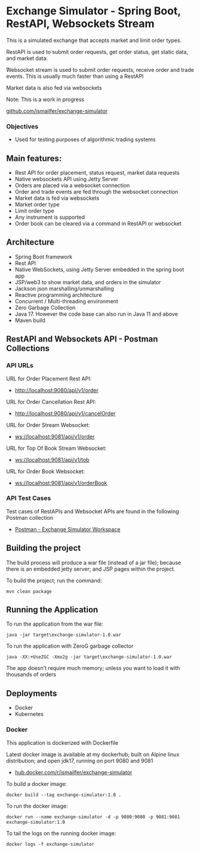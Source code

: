 # Exchange Simulator - Spring Boot, RestAPI, Websockets Stream

This is a simulated exchange that accepts market and limit order types.

RestAPI is used to submit order requests, get order status, get static data, and market data.

ًWebsocket stream is used to submit order requests,  receive order and trade events. This is usually much faster than using a RestAPI

Market data is also fed via websockets

Note: This is a work in progress

[github.com/ismailfer/exchange-simulator](https://github.com/ismailfer/exchange-simulator)

### Objectives
- Used for testing purposes of algorithmic trading systems

## Main features:
- Rest API for order placement, status request, market data requests
- Native websockets API using Jetty Server
- Orders are placed via a websocket connection
- Order and trade events are fed through the websocket connection
- Market data is fed via websockets
- Market order type
- Limit order type
- Any instrument is supported
- Order book can be cleared via a command in RestAPI or websocket


## Architecture
- Spring Boot framework 
- Rest API
- Native WebSockets, using Jetty Server embedded in the spring boot app
- JSP/web3 to show market data, and orders in the simulator
- Jackson json marshalling/unmarshalling
- Reactive programming architecture
- Concurrent / Multi-threading environment
- Zero Garbage Collection
- Java 17. However the code base can also run in Java 11 and above
- Maven build

## RestAPI and Websockets API - Postman Collections

### API URLs

URL for Order Placement Rest API:
- [http://localhost:9080/api/v1/order](http://localhost:9080/api/v1/order)

URL for Order Cancellation Rest API:
- [http://localhost:9080/api/v1/cancelOrder](http://localhost:9080/api/v1/cancelOrder)

URL for Order Stream Websocket:
- [ws://localhost:9081/api/v1/order](ws://localhost:9081/api/v1/order)

URL for Top Of Book Stream Websocket:
- [ws://localhost:9081/api/v1/tob](ws://localhost:9081/api/v1/tob)

URL for Order Book Websocket:
- [ws://localhost:9081/api/v1/orderBook](ws://localhost:9081/api/v1/orderBook)


### API Test Cases

Test cases of RestAPIs and Websocket APIs are found in the following Postman collection

- [Postman - Exchange Simulator Workspace](https://www.postman.com/restless-satellite-277762/workspace/exchange-simulator-workspace)

## Building the project

The build process will produce a war file (instead of a jar file); because there is an embedded jetty server; and JSP pages within the project.

To build the project; run the command:

```text
mvn clean package
```

## Running the Application

To run the application from the war file:

```text
java -jar target\exchange-simulator-1.0.war
```

To run the application with ZeroG garbage collector

```text
java -XX:+UseZGC -Xmx2g -jar target\exchange-simulator-1.0.war
```

The app doesn't require much memory; unless you want to load it with thousands of orders



## Deployments
- Docker
- Kubernetes

### Docker

This application is dockerized with Dockerfile

Latest docker image is available at my dockerhub; built on Alpine linux distribution; and open jdk17, running on port 9080 and 9081

- [hub.docker.com/r/ismailfer/exchange-simulator](https://hub.docker.com/r/ismailfer/exchange-simulator)


To build a docker image:

```text
docker build --tag exchange-simulator:1.0 .
```

To run the docker image:

```text
docker run --name exchange-simulator -d -p 9080:9080 -p 9081:9081 exchange-simulator:1.0
```

To tail the logs on the running docker image:

```text
docker logs -f exchange-simulator
```






